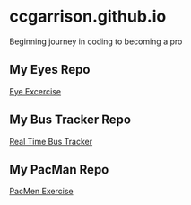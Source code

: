 # ccgarrison.github.io
Beginning journey in coding to becoming a pro
## My Eyes Repo
<a href = "http://ccgarrison.github.io/Eyes"> Eye Excercise</a>
## My Bus Tracker Repo
<a href = "http://ccgarrison.github.io/BusTrac"> Real Time Bus Tracker</a>
## My PacMan Repo
<a href = "http://ccgarrison.github.io/PacMan"> PacMen Exercise</a>
